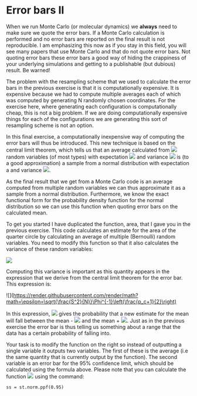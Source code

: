 # Error bars II

When we run Monte Carlo (or molecular dynamics) we __always__ need to make sure we quote the error bars.  If a Monte Carlo calculation is performed and no error bars are reported on the final result is not reproducible.  I am emphasizing this now as if you stay in this field, you will see many papers that use Monte Carlo and that do not quote error bars.  Not quoting error bars these error bars a good way of hiding the crappiness of your underlying simulations and getting to a publishable (but dubious) result.  Be warned!

The problem with the resampling scheme that we used to calculate the error bars in the previous exercise is that it is computationally expensive.  It is expensive because we had to compute multiple averages each of which was computed by generating N randomly chosen coordinates.  For the exercise here, where generating each configuration is computationally cheap, this is not a big problem.  If we are doing computationally expensive things for each of the configurations we are generating this sort of resampling scheme is not an option.

In this final exercise, a computationally inexpensive way of computing the error bars will thus be introduced.  This new technique is based on the central limit theorem, which tells us that an average calculated from ![](https://render.githubusercontent.com/render/math?math=N) random variables (of most types) with expectation ![](https://render.githubusercontent.com/render/math?math=a) and variance ![](https://render.githubusercontent.com/render/math?math=b) is (to a good approximation) a sample from a normal distribution with expectation a and variance ![](https://render.githubusercontent.com/render/math?math=\frac{b}{N}).  

As the final result that we get from a Monte Carlo code is an average computed from multiple random variables we can thus approximate it as a sample from a normal distribution.  Furthermore, we know the exact functional form for the probability density function for the normal distribution so we can use this function when quoting error bars on the calculated mean.

To get you started I have duplicated the function, area, that I gave you in the previous exercise.  This code calculates an estimate for the area of the quarter circle by calculating an average of multiple (Bernoulli) random variables.  You need to modify this function so that it also calculates the variance of these random variables:

![](https://render.githubusercontent.com/render/math?math=S^2=\frac{N}{N-1}\left[\frac{1}{N}\sum_{i=1}^NX_i^2-\left(\frac{1}{N}\sum_{i=1}^NX_i\right)^2\right])

Computing this variance is important as this quantity appears in the expression that we derive from the central limit theorem for the error bar.  This expression is:

![](https://render.githubusercontent.com/render/math?math=\epsilon=\sqrt{\frac{S^2}{N}}\Phi^{-1}\left(\frac{p_c+1}{2}\right)

In this expression, ![](https://render.githubusercontent.com/render/math?math=p_c) gives the probability that a new estimate for the mean will fall between the mean - ![](https://render.githubusercontent.com/render/math?math=\epsilon) and the mean + ![](https://render.githubusercontent.com/render/math?math=\epsilon).  Just as in the previous exercise the error bar is thus telling us something about a range that the data has a certain probability of falling into.

Your task is to modify the function on the right so instead of outputting a single variable it outputs two variables.  The first of these is the average (i.e the same quantity that is currently output by the function).  The second variable is an error bar for the 95% confidence limit, which should be calculated using the formula above.  Please note that you can calculate the function ![](https://render.githubusercontent.com/render/math?math=\Phi^{-1}) using the command:

````
ss = st.norm.ppf(0.95)
````
